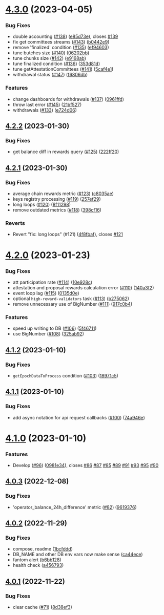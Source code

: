 # [4.3.0](https://github.com/lidofinance/ethereum-validators-monitoring/compare/4.2.2...4.3.0) (2023-04-05)


### Bug Fixes

* double accounting ([#138](https://github.com/lidofinance/ethereum-validators-monitoring/issues/138)) ([e85d73e](https://github.com/lidofinance/ethereum-validators-monitoring/commit/e85d73e46ac26c0b5e488825092d9f2945004e79)), closes [#139](https://github.com/lidofinance/ethereum-validators-monitoring/issues/139)
* fix get committees streams ([#143](https://github.com/lidofinance/ethereum-validators-monitoring/issues/143)) ([b0442e9](https://github.com/lidofinance/ethereum-validators-monitoring/commit/b0442e9946d0bf266708f8e326b91adb571872f1))
* remove 'finalized' condition ([#135](https://github.com/lidofinance/ethereum-validators-monitoring/issues/135)) ([ef94603](https://github.com/lidofinance/ethereum-validators-monitoring/commit/ef94603eca5b138287490365b91994e36644011d))
* tune butches size ([#140](https://github.com/lidofinance/ethereum-validators-monitoring/issues/140)) ([06202bb](https://github.com/lidofinance/ethereum-validators-monitoring/commit/06202bb1d0635cce85c2dbc3be4f068e833b2e7c))
* tune chunks size ([#142](https://github.com/lidofinance/ethereum-validators-monitoring/issues/142)) ([e9168ab](https://github.com/lidofinance/ethereum-validators-monitoring/commit/e9168ab57918b04466c14965714e6b66534a49e8))
* tune finalized condition ([#136](https://github.com/lidofinance/ethereum-validators-monitoring/issues/136)) ([353d81d](https://github.com/lidofinance/ethereum-validators-monitoring/commit/353d81dd9c681c7c9ec13aebafc243fbf8f4a278))
* tune getAttestationCommittees ([#141](https://github.com/lidofinance/ethereum-validators-monitoring/issues/141)) ([5caf4e1](https://github.com/lidofinance/ethereum-validators-monitoring/commit/5caf4e119894cfb7aa8dfd402c0edcdf0e7ba5dc))
* withdrawal status ([#147](https://github.com/lidofinance/ethereum-validators-monitoring/issues/147)) ([f6806db](https://github.com/lidofinance/ethereum-validators-monitoring/commit/f6806dbeb514d96fe8349b1da4312bba5e1b854d))


### Features

* change dashboards for withdrawals ([#137](https://github.com/lidofinance/ethereum-validators-monitoring/issues/137)) ([0961ffd](https://github.com/lidofinance/ethereum-validators-monitoring/commit/0961ffd4e279c4afb0ce04050eb7077740fc6638))
* throw last error ([#145](https://github.com/lidofinance/ethereum-validators-monitoring/issues/145)) ([21bf527](https://github.com/lidofinance/ethereum-validators-monitoring/commit/21bf5279d933f88faf85b28f004dc8ca3aec8444))
* withdrawals ([#133](https://github.com/lidofinance/ethereum-validators-monitoring/issues/133)) ([e724d06](https://github.com/lidofinance/ethereum-validators-monitoring/commit/e724d06715646cad8f1ce7b5f46965435a463af4))



## [4.2.2](https://github.com/lidofinance/ethereum-validators-monitoring/compare/4.2.1...4.2.2) (2023-01-30)


### Bug Fixes

* get balance diff in rewards query ([#125](https://github.com/lidofinance/ethereum-validators-monitoring/issues/125)) ([222ff20](https://github.com/lidofinance/ethereum-validators-monitoring/commit/222ff2065ccaf31e39a107f4c383318f02c27261))



## [4.2.1](https://github.com/lidofinance/ethereum-validators-monitoring/compare/4.2.0...4.2.1) (2023-01-30)


### Bug Fixes

* average chain rewards metric ([#123](https://github.com/lidofinance/ethereum-validators-monitoring/issues/123)) ([c8035ae](https://github.com/lidofinance/ethereum-validators-monitoring/commit/c8035ae93aecbf7828bb8d75265d636b2c37ce71))
* keys registry processing ([#119](https://github.com/lidofinance/ethereum-validators-monitoring/issues/119)) ([257ef29](https://github.com/lidofinance/ethereum-validators-monitoring/commit/257ef2935f7c25642545a53aaa1a7a46cd7d6b37))
* long loops ([#120](https://github.com/lidofinance/ethereum-validators-monitoring/issues/120)) ([8f11298](https://github.com/lidofinance/ethereum-validators-monitoring/commit/8f112983e7955f14c2f8bec46c5ce4001edfb7bb))
* remove outdated metrics ([#118](https://github.com/lidofinance/ethereum-validators-monitoring/issues/118)) ([398cf16](https://github.com/lidofinance/ethereum-validators-monitoring/commit/398cf16ea4fa4f65764dd530b6ac417680254f71))


### Reverts

* Revert "fix: long loops" (#121) ([4f8fbaf](https://github.com/lidofinance/ethereum-validators-monitoring/commit/4f8fbaf37a465c4fba8947e424fc041d85f2710e)), closes [#121](https://github.com/lidofinance/ethereum-validators-monitoring/issues/121)



# [4.2.0](https://github.com/lidofinance/ethereum-validators-monitoring/compare/4.1.2...4.2.0) (2023-01-23)


### Bug Fixes

* att participation rate ([#114](https://github.com/lidofinance/ethereum-validators-monitoring/issues/114)) ([10e928c](https://github.com/lidofinance/ethereum-validators-monitoring/commit/10e928c1b0c5f01412f236c8f643e44cb19a5340))
* attestation and proposal rewards calculation error ([#110](https://github.com/lidofinance/ethereum-validators-monitoring/issues/110)) ([140a3f2](https://github.com/lidofinance/ethereum-validators-monitoring/commit/140a3f20c8a917059df76cf49d198c0ae0b694c3))
* event loop lag ([#115](https://github.com/lidofinance/ethereum-validators-monitoring/issues/115)) ([0135d0e](https://github.com/lidofinance/ethereum-validators-monitoring/commit/0135d0edec5e5254fd094b1fb48e2310c860678d))
* optional `high-reward-validators` task ([#113](https://github.com/lidofinance/ethereum-validators-monitoring/issues/113)) ([b275062](https://github.com/lidofinance/ethereum-validators-monitoring/commit/b275062b67806a206a3e738737121873edb4bfc3))
* remove unnecessary use of BigNumber ([#111](https://github.com/lidofinance/ethereum-validators-monitoring/issues/111)) ([917c0b4](https://github.com/lidofinance/ethereum-validators-monitoring/commit/917c0b4e6f50c3ff22b8f75fc4f505111161d424))


### Features

* speed up writing to DB ([#106](https://github.com/lidofinance/ethereum-validators-monitoring/issues/106)) ([5f46711](https://github.com/lidofinance/ethereum-validators-monitoring/commit/5f46711f2feaaf2978e33d68d47dc81b8163f4b8))
* use BigNumber ([#108](https://github.com/lidofinance/ethereum-validators-monitoring/issues/108)) ([325ab92](https://github.com/lidofinance/ethereum-validators-monitoring/commit/325ab92cb2cc082f2525280215b2ffbb39615ea5))



## [4.1.2](https://github.com/lidofinance/ethereum-validators-monitoring/compare/4.1.1...4.1.2) (2023-01-10)


### Bug Fixes

* `getEpochDataToProcess` condition ([#103](https://github.com/lidofinance/ethereum-validators-monitoring/issues/103)) ([18971c5](https://github.com/lidofinance/ethereum-validators-monitoring/commit/18971c53b995c5c37e21bae28277f910a5bdabcd))



## [4.1.1](https://github.com/lidofinance/ethereum-validators-monitoring/compare/4.1.0...4.1.1) (2023-01-10)


### Bug Fixes

* add async notation for api request callbacks ([#100](https://github.com/lidofinance/ethereum-validators-monitoring/issues/100)) ([74a946e](https://github.com/lidofinance/ethereum-validators-monitoring/commit/74a946ec593d1cbbdd56cf53387defef04051eb6))



# [4.1.0](https://github.com/lidofinance/ethereum-validators-monitoring/compare/4.0.3...4.1.0) (2023-01-10)


### Features

* Develop ([#96](https://github.com/lidofinance/ethereum-validators-monitoring/issues/96)) ([0981e34](https://github.com/lidofinance/ethereum-validators-monitoring/commit/0981e345109ffe69a823396906b618fc5582f10b)), closes [#86](https://github.com/lidofinance/ethereum-validators-monitoring/issues/86) [#87](https://github.com/lidofinance/ethereum-validators-monitoring/issues/87) [#85](https://github.com/lidofinance/ethereum-validators-monitoring/issues/85) [#89](https://github.com/lidofinance/ethereum-validators-monitoring/issues/89) [#91](https://github.com/lidofinance/ethereum-validators-monitoring/issues/91) [#93](https://github.com/lidofinance/ethereum-validators-monitoring/issues/93) [#95](https://github.com/lidofinance/ethereum-validators-monitoring/issues/95) [#90](https://github.com/lidofinance/ethereum-validators-monitoring/issues/90)



## [4.0.3](https://github.com/lidofinance/ethereum-validators-monitoring/compare/4.0.2...4.0.3) (2022-12-08)


### Bug Fixes

* 'operator_balance_24h_difference' metric ([#82](https://github.com/lidofinance/ethereum-validators-monitoring/issues/82)) ([9619376](https://github.com/lidofinance/ethereum-validators-monitoring/commit/961937621ebbd287bec0b4a2ad463522f4392b93))



## [4.0.2](https://github.com/lidofinance/ethereum-validators-monitoring/compare/4.0.1...4.0.2) (2022-11-29)


### Bug Fixes

* compose, readme ([1bcfddd](https://github.com/lidofinance/ethereum-validators-monitoring/commit/1bcfddd62b1a52e80d41191064b300b9ac00027c))
* DB_NAME and other DB env vars now make sense ([ca44ece](https://github.com/lidofinance/ethereum-validators-monitoring/commit/ca44ece380730b73e9168054afe1867549e925aa))
* fantom alert ([b6bb128](https://github.com/lidofinance/ethereum-validators-monitoring/commit/b6bb128d75459ee891264f7d8e0cd46c0d902b54))
* health check ([a456793](https://github.com/lidofinance/ethereum-validators-monitoring/commit/a456793faab1d67ed7221524553249dea8bc44a6))



## [4.0.1](https://github.com/lidofinance/ethereum-validators-monitoring/compare/4.0.0...4.0.1) (2022-11-22)


### Bug Fixes

* clear cache ([#71](https://github.com/lidofinance/ethereum-validators-monitoring/issues/71)) ([8d38ef3](https://github.com/lidofinance/ethereum-validators-monitoring/commit/8d38ef3ed60f81ee162509bf0a455b4b6e9e903e))



